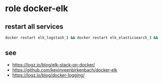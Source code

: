 # role docker-elk

## restart all services
```bash
docker restart elk_logstash_1 && docker restart elk_elasticsearch_1 && docker restart elk_kibana_1
```

## see
- https://logz.io/blog/elk-stack-on-docker/
- https://github.com/kevinveenbirkenbach/docker-elk
- https://logz.io/blog/docker-logging/
